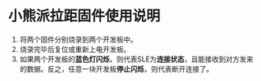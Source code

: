 # 小熊派拉距固件使用说明
1. 将两个固件分别烧录到两个开发板中。
2. 烧录完毕后复位或重新上电开发板。
3. 如果两个开发板的**蓝色灯闪烁**，则代表SLE为**连接状态**，且能接收到对方发来的数据。反之，任意一块开发板**停止闪烁**，则代表断开连接了。